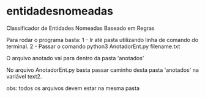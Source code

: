 # entidadesnomeadas
Classificador de Entidades Nomeadas Baseado em Regras

Para rodar o programa basta:
1 - Ir até pasta utilizando linha de comando do terminal.
2 - Passar o comando python3 AnotadorEnt.py filename.txt

O arquivo anotado vai para dentro da pasta 'anotados'

No arquivo AnotadorEnt.py basta passar caminho desta pasta 'anotados' na variável text2.

obs: todos os arquivos devem estar na mesma pasta
